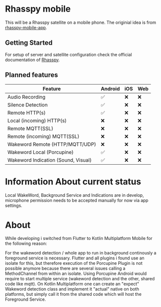 # Rhasspy mobile

This will be a Rhasspy satellite on a mobile phone. The originial idea is from [rhasspy-mobile-app](https://github.com/razzo04/rhasspy-mobile-app).

## Getting Started

For setup of server and satellite configuration check the official documentation
of [Rhasspy](https://rhasspy.readthedocs.io/en/latest/tutorials/#server-with-satellites).

## Planned features

| Feature  | Android | iOS | Web |
| ------------- | ------------- | ------------- | ------------- |
| Audio Recording | :white_check_mark: | :x: | :x: |
| Silence Detection | :white_check_mark: | :x: | :x: |
| Remote HTTP(s)  | :white_check_mark: | :x: | :x: |
| Local (incoming) HTTP(s)  | :x: | :x: | :x: |
| Remote MQTT(SSL)  | :x: | :x: | :x: |
| Remote (incoming) MQTT(SSL)  | :x: | :x: | :x: |
| Wakeword Remote (HTTP/MQTT/UDP) | :x: | :x: | :x: |
| Wakeword Local (Porcupine) | :white_check_mark: | :x: | :x: |
| Wakeword Indication (Sound, Visual)  | :white_check_mark: | :x: | :x: |

# Information About current status

Local WakeWord, Background Service and Indications are in develop, microphone permission needs to be accepted manually for now via app settings.

# About

While developing i switched from Flutter to Kotlin Multiplatform Mobile for the following reason:

For the wakeword detection / whole app to run in background continously a foreground service is necessary. Flutter and all plugins i found use an
isolate for this, but therefore execution of the Porcupine Plugin is not possible anymore because there are several issues calling a MethodChannel
from within an isolate. Using Porcupine Android would require to start multiple service (wakeword detection and the other, shared code like mqtt). On
Kotlin Multiplatform one can create an "expect" Wakeword detection class and implement it "actual" native on both platforms, but simply call it from
the shared code which will host the Foreground Service.
